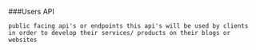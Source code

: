 ###Users API 

    public facing api's or endpoints this api's will be used by clients
    in order to develop their services/ products on their blogs or 
    websites